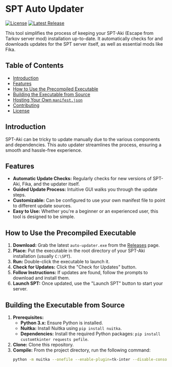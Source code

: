 # SPT Auto Updater

[![License](https://img.shields.io/badge/License-MIT-yellow.svg)](https://opensource.org/licenses/MIT)
[![Latest Release](https://img.shields.io/github/v/release/Hounderd/SPT-Auto-Updater)](https://github.com/Hounderd/SPT-Auto-Updater/releases)

This tool simplifies the process of keeping your SPT-Aki (Escape from Tarkov server mod) installation up-to-date. It automatically checks for and downloads updates for the SPT server itself, as well as essential mods like Fika.

## Table of Contents

- [Introduction](#introduction)
- [Features](#features)
- [How to Use the Precompiled Executable](#how-to-use-the-precompiled-executable)
- [Building the Executable from Source](#building-the-executable-from-source)
- [Hosting Your Own `manifest.json`](#hosting-your-own-manifestjson)
- [Contributing](#contributing)
- [License](#license)

## Introduction

SPT-Aki can be tricky to update manually due to the various components and dependencies. This auto updater streamlines the process, ensuring a smooth and hassle-free experience.

## Features

- **Automatic Update Checks:**  Regularly checks for new versions of SPT-Aki, Fika, and the updater itself.
- **Guided Update Process:**  Intuitive GUI walks you through the update steps.
- **Customizable:**  Can be configured to use your own manifest file to point to different update sources.
- **Easy to Use:**  Whether you're a beginner or an experienced user, this tool is designed to be simple.

## How to Use the Precompiled Executable

1. **Download:**  Grab the latest `auto-updater.exe` from the [Releases](https://github.com/YOUR_GITHUB_USERNAME/SPT-Auto-Updater/releases) page.
2. **Place:**  Put the executable in the root directory of your SPT-Aki installation (usually `C:\SPT`).
3. **Run:**  Double-click the executable to launch it.
4. **Check for Updates:**  Click the "Check for Updates" button.
5. **Follow Instructions:** If updates are found, follow the prompts to download and install them.
6. **Launch SPT:** Once updated, use the "Launch SPT" button to start your server.

## Building the Executable from Source

1. **Prerequisites:**
    * **Python 3.x:**  Ensure Python is installed.
    * **Nuitka:** Install Nuitka using `pip install nuitka`.
    * **Dependencies:** Install the required Python packages: `pip install customtkinter requests pefile`.
2. **Clone:** Clone this repository.
3. **Compile:**  From the project directory, run the following command:
   ```bash
   python -m nuitka --onefile --enable-plugin=tk-inter --disable-console --file-reference-choice=runtime auto-updater.py
